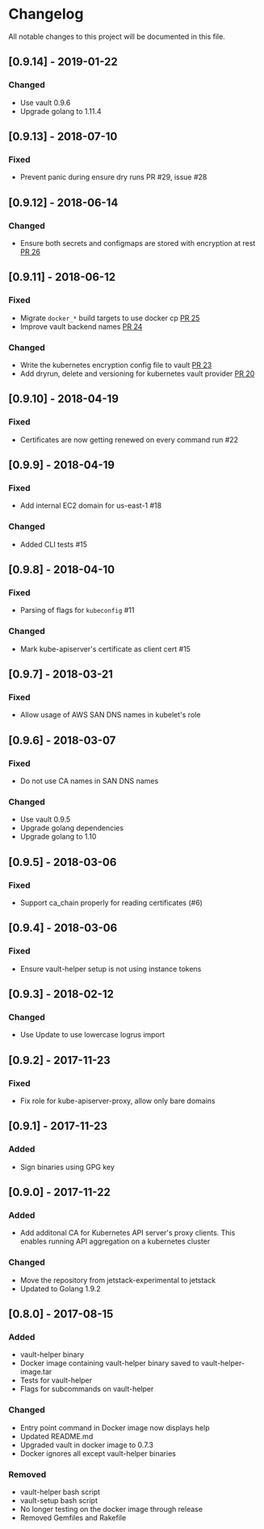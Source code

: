 # Changelog
All notable changes to this project will be documented in this file.

## [0.9.14] - 2019-01-22

### Changed
- Use vault 0.9.6
- Upgrade golang to 1.11.4

## [0.9.13] - 2018-07-10

### Fixed
- Prevent panic during ensure dry runs PR #29, issue #28

## [0.9.12] - 2018-06-14

### Changed
- Ensure both secrets and configmaps are stored with encryption at rest [PR
  26](https://github.com/jetstack/vault-helper/pull/26)

## [0.9.11] - 2018-06-12

### Fixed
- Migrate `docker_*` build targets to use docker cp [PR 25](https://github.com/jetstack/vault-helper/pull/25)
- Improve vault backend names [PR 24](https://github.com/jetstack/vault-helper/pull/24)

### Changed
- Write the kubernetes encryption config file to vault [PR 23](https://github.com/jetstack/vault-helper/pull/23)
- Add dryrun, delete and versioning for kubernetes vault provider [PR 20](https://github.com/jetstack/vault-helper/pull/20)

## [0.9.10] - 2018-04-19

### Fixed

- Certificates are now getting renewed on every command run #22

## [0.9.9] - 2018-04-19

### Fixed

- Add internal EC2 domain for us-east-1 #18

### Changed

- Added CLI tests #15

## [0.9.8] - 2018-04-10

### Fixed
- Parsing of flags for `kubeconfig` #11

### Changed
- Mark kube-apiserver's certificate as client cert #15

## [0.9.7] - 2018-03-21
### Fixed
- Allow usage of AWS SAN DNS names in kubelet's role

## [0.9.6] - 2018-03-07
### Fixed
- Do not use CA names in SAN DNS names

### Changed
- Use vault 0.9.5
- Upgrade golang dependencies
- Upgrade golang to 1.10

## [0.9.5] - 2018-03-06
### Fixed
- Support ca_chain properly for reading certificates (#6)

## [0.9.4] - 2018-03-06
### Fixed
- Ensure vault-helper setup is not using instance tokens

## [0.9.3] - 2018-02-12
### Changed
- Use Update to use lowercase logrus import

## [0.9.2] - 2017-11-23
### Fixed
- Fix role for kube-apiserver-proxy, allow only bare domains

## [0.9.1] - 2017-11-23
### Added
- Sign binaries using GPG key

## [0.9.0] - 2017-11-22
### Added
- Add additonal CA for Kubernetes API server's proxy clients. This enables
  running API aggregation on a kubernetes cluster

### Changed
- Move the repository from jetstack-experimental to jetstack
- Updated to Golang 1.9.2

## [0.8.0] - 2017-08-15
### Added
- vault-helper binary
- Docker image containing vault-helper binary saved to vault-helper-image.tar
- Tests for vault-helper
- Flags for subcommands on vault-helper

### Changed
- Entry point command in Docker image now displays help
- Updated README.md
- Upgraded vault in docker image to 0.7.3
- Docker ignores all except vault-helper binaries

### Removed
- vault-helper bash script
- vault-setup bash script
- No longer testing on the docker image through release
- Removed Gemfiles and Rakefile
